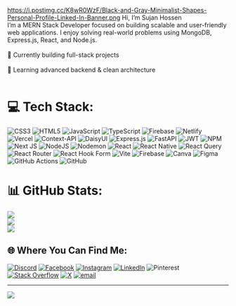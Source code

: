 https://i.postimg.cc/K8wR0WzF/Black-and-Gray-Minimalist-Shapes-Personal-Profile-Linked-In-Banner.png
Hi, I’m Sujan Hossen<br>I’m a MERN Stack Developer focused on building scalable and user-friendly web applications. I enjoy solving real-world problems using MongoDB, Express.js, React, and Node.js.<br><br>🔨 Currently building full-stack projects<br><br>🌱 Learning advanced backend & clean architecture<br><br>

# 💻 Tech Stack:
![CSS3](https://img.shields.io/badge/css3-%231572B6.svg?style=plastic&logo=css3&logoColor=white) ![HTML5](https://img.shields.io/badge/html5-%23E34F26.svg?style=plastic&logo=html5&logoColor=white) ![JavaScript](https://img.shields.io/badge/javascript-%23323330.svg?style=plastic&logo=javascript&logoColor=%23F7DF1E) ![TypeScript](https://img.shields.io/badge/typescript-%23007ACC.svg?style=plastic&logo=typescript&logoColor=white) ![Firebase](https://img.shields.io/badge/firebase-%23039BE5.svg?style=plastic&logo=firebase) ![Netlify](https://img.shields.io/badge/netlify-%23000000.svg?style=plastic&logo=netlify&logoColor=#00C7B7) ![Vercel](https://img.shields.io/badge/vercel-%23000000.svg?style=plastic&logo=vercel&logoColor=white) ![Context-API](https://img.shields.io/badge/Context--Api-000000?style=plastic&logo=react) ![DaisyUI](https://img.shields.io/badge/daisyui-5A0EF8?style=plastic&logo=daisyui&logoColor=white) ![Express.js](https://img.shields.io/badge/express.js-%23404d59.svg?style=plastic&logo=express&logoColor=%2361DAFB) ![FastAPI](https://img.shields.io/badge/FastAPI-005571?style=plastic&logo=fastapi) ![JWT](https://img.shields.io/badge/JWT-black?style=plastic&logo=JSON%20web%20tokens) ![NPM](https://img.shields.io/badge/NPM-%23CB3837.svg?style=plastic&logo=npm&logoColor=white) ![Next JS](https://img.shields.io/badge/Next-black?style=plastic&logo=next.js&logoColor=white) ![NodeJS](https://img.shields.io/badge/node.js-6DA55F?style=plastic&logo=node.js&logoColor=white) ![Nodemon](https://img.shields.io/badge/NODEMON-%23323330.svg?style=plastic&logo=nodemon&logoColor=%BBDEAD) ![React](https://img.shields.io/badge/react-%2320232a.svg?style=plastic&logo=react&logoColor=%2361DAFB) ![React Native](https://img.shields.io/badge/react_native-%2320232a.svg?style=plastic&logo=react&logoColor=%2361DAFB) ![React Query](https://img.shields.io/badge/-React%20Query-FF4154?style=plastic&logo=react%20query&logoColor=white) ![React Router](https://img.shields.io/badge/React_Router-CA4245?style=plastic&logo=react-router&logoColor=white) ![React Hook Form](https://img.shields.io/badge/React%20Hook%20Form-%23EC5990.svg?style=plastic&logo=reacthookform&logoColor=white) ![Vite](https://img.shields.io/badge/vite-%23646CFF.svg?style=plastic&logo=vite&logoColor=white) ![Firebase](https://img.shields.io/badge/firebase-a08021?style=plastic&logo=firebase&logoColor=ffcd34) ![Canva](https://img.shields.io/badge/Canva-%2300C4CC.svg?style=plastic&logo=Canva&logoColor=white) ![Figma](https://img.shields.io/badge/figma-%23F24E1E.svg?style=plastic&logo=figma&logoColor=white) ![GitHub Actions](https://img.shields.io/badge/github%20actions-%232671E5.svg?style=plastic&logo=githubactions&logoColor=white) ![GitHub](https://img.shields.io/badge/github-%23121011.svg?style=plastic&logo=github&logoColor=white)
# 📊 GitHub Stats:
![](https://github-readme-stats.vercel.app/api?username=MdAkramHossenSujan&theme=dark&hide_border=false&include_all_commits=true&count_private=false)<br/>
![](https://nirzak-streak-stats.vercel.app/?user=MdAkramHossenSujan&theme=dark&hide_border=false)<br/>
![](https://github-readme-stats.vercel.app/api/top-langs/?username=MdAkramHossenSujan&theme=dark&hide_border=false&include_all_commits=true&count_private=false&layout=compact)

## 🌐 Where You Can Find Me:
[![Discord](https://img.shields.io/badge/Discord-%237289DA.svg?logo=discord&logoColor=white)](https://discord.gg/https://discord.gg/3ZbKdPwH) [![Facebook](https://img.shields.io/badge/Facebook-%231877F2.svg?logo=Facebook&logoColor=white)](https://facebook.com/https://www.facebook.com/sujan.hossen.2003) [![Instagram](https://img.shields.io/badge/Instagram-%23E4405F.svg?logo=Instagram&logoColor=white)](https://instagram.com/https://www.instagram.com/sujan.hossen.2003/) [![LinkedIn](https://img.shields.io/badge/LinkedIn-%230077B5.svg?logo=linkedin&logoColor=white)](https://linkedin.com/in/https://www.linkedin.com/in/akram-hossen-29872a30a/) ![Pinterest](https://img.shields.io/badge/Pinterest-%23E60023.svg?logo=Pinterest&logoColor=white) [![Stack Overflow](https://img.shields.io/badge/-Stackoverflow-FE7A16?logo=stack-overflow&logoColor=white)](https://stackoverflow.com/users/29291995) [![X](https://img.shields.io/badge/X-black.svg?logo=X&logoColor=white)](https://x.com/https://x.com/mdahsujan) [![email](https://img.shields.io/badge/Email-D14836?logo=gmail&logoColor=white)](mailto:sujanban223@gmail.com) 

---
[![](https://visitcount.itsvg.in/api?id=MdAkramHossenSujan&icon=0&color=0)](https://visitcount.itsvg.in)

<!-- Proudly created with GPRM ( https://gprm.itsvg.in ) -->
